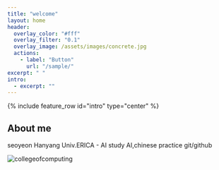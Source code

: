 ```yaml
---
title: "welcome"
layout: home
header:
  overlay_color: "#fff"
  overlay_filter: "0.1"
  overlay_image: /assets/images/concrete.jpg
  actions:
    - label: "Button"
      url: "/sample/"
excerpt: " "
intro:
  - excerpt: ""
---
```


{% include feature_row id="intro" type="center" %}

## About me
seoyeon
Hanyang Univ.ERICA - AI
study AI,chinese
practice git/github

![collegeofcomputing](/assets/images/collegeofcomputing.jpg)
